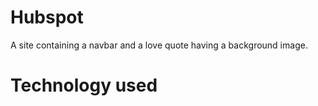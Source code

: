 # Hubspot
A site containing a navbar and a love quote having a background image.
# Technology used

